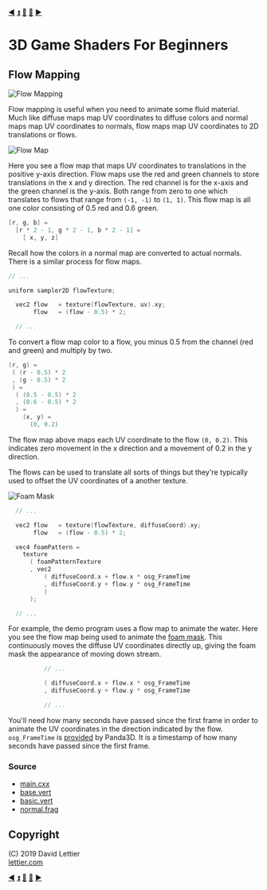 [:arrow_backward:](screen-space-refraction.md)
[:arrow_double_up:](../README.md)
[:arrow_up_small:](#)
[:arrow_down_small:](#copyright)
[:arrow_forward:](depth-of-field.md)

# 3D Game Shaders For Beginners

## Flow Mapping

![Flow Mapping](https://i.imgur.com/ns6IxE4.gif)

Flow mapping is useful when you need to animate some fluid material.
Much like diffuse maps map UV coordinates to diffuse colors and normal maps map UV coordinates to normals,
flow maps map UV coordinates to 2D translations or flows.

![Flow Map](https://i.imgur.com/b9Vw94N.png)

Here you see a flow map that maps UV coordinates to translations in the positive y-axis direction.
Flow maps use the red and green channels to store translations in the x and y direction.
The red channel is for the x-axis and the green channel is the y-axis.
Both range from zero to one which translates to flows that range from `(-1, -1)` to `(1, 1)`.
This flow map is all one color consisting of 0.5 red and 0.6 green.

```c
[r, g, b] =
  [r * 2 - 1, g * 2 - 1, b * 2 - 1] =
    [ x, y, z]
```

Recall how the colors in a normal map are converted to actual normals.
There is a similar process for flow maps.

```c
// ...

uniform sampler2D flowTexture;

  vec2 flow   = texture(flowTexture, uv).xy;
       flow   = (flow - 0.5) * 2;

  // ...
```

To convert a flow map color to a flow,
you minus 0.5 from the channel (red and green) and multiply by two.

```c
(r, g) =
 ( (r - 0.5) * 2
 , (g - 0.5) * 2
 ) =
  ( (0.5 - 0.5) * 2
  , (0.6 - 0.5) * 2
  ) =
    (x, y) =
      (0, 0.2)
```

The flow map above maps each UV coordinate to the flow `(0, 0.2)`.
This indicates zero movement in the x direction and a movement of 0.2 in the y direction.

The flows can be used to translate all sorts of things but they're typically used to
offset the UV coordinates of a another texture.

![Foam Mask](https://i.imgur.com/N6TWBw8.gif)

```c
  // ...

  vec2 flow   = texture(flowTexture, diffuseCoord).xy;
       flow   = (flow - 0.5) * 2;

  vec4 foamPattern =
    texture
      ( foamPatternTexture
      , vec2
          ( diffuseCoord.x + flow.x * osg_FrameTime
          , diffuseCoord.y + flow.y * osg_FrameTime
          )
      );

  // ...
```

For example, the demo program uses a flow map to animate the water.
Here you see the flow map being used to animate the
[foam mask](foam.md#mask).
This continuously moves the diffuse UV coordinates directly up,
giving the foam mask the appearance of moving down stream.

```c
          // ...

          ( diffuseCoord.x + flow.x * osg_FrameTime
          , diffuseCoord.y + flow.y * osg_FrameTime

          // ...
```

You'll need how many seconds have passed since the first frame
in order to animate the UV coordinates in the direction indicated by the flow.
`osg_FrameTime` is
[provided](https://github.com/panda3d/panda3d/blob/daa57733cb9b4ccdb23e28153585e8e20b5ccdb5/panda/src/display/graphicsStateGuardian.cxx#L930)
by Panda3D.
It is a timestamp of how many seconds have passed since the first frame.

### Source

- [main.cxx](../demo/src/main.cxx)
- [base.vert](../demo/shaders/vertex/base.vert)
- [basic.vert](../demo/shaders/vertex/basic.vert)
- [normal.frag](../demo/shaders/fragment/normal.frag)

## Copyright

(C) 2019 David Lettier
<br>
[lettier.com](https://www.lettier.com)

[:arrow_backward:](screen-space-refraction.md)
[:arrow_double_up:](../README.md)
[:arrow_up_small:](#)
[:arrow_down_small:](#copyright)
[:arrow_forward:](depth-of-field.md)
